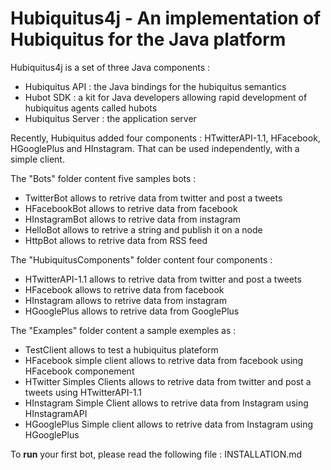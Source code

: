 # Hubiquitus4j - An implementation of Hubiquitus for the Java platform

Hubiquitus4j is a set of three Java components :

* Hubiquitus API : the Java bindings for the hubiquitus semantics
* Hubot SDK : a kit for Java developers allowing rapid development of hubiquitus agents called hubots
* Hubiquitus Server : the application server

Recently, Hubiquitus added four components : HTwitterAPI-1.1, HFacebook, HGooglePlus and HInstagram. That can be used independently, with a simple client.

The "Bots" folder content five samples bots :

* TwitterBot allows to retrive data from twitter and post a tweets
* HFacebookBot allows to retrive data from facebook
* HInstagramBot allows to retrive data from instagram 
* HelloBot allows to retrive a string and publish it on a node
* HttpBot allows to retrive data from RSS feed


The "HubiquitusComponents" folder content four components :

* HTwitterAPI-1.1 allows to retrive data from twitter and post a tweets 
* HFacebook allows to retrive data from facebook 
* HInstagram allows to retrive data from instagram 
* HGooglePlus allows to retrive data from GooglePlus


The "Examples" folder content a sample exemples as :

* TestClient allows to test a hubiquitus plateform
* HFacebook simple client allows to retrive data from facebook using HFacebook componement
* HTwitter Simples Clients allows to retrive data from twitter and post a tweets using HTwitterAPI-1.1
* HInstagram Simple Client allows to retrive data from Instagram using HInstagramAPI
* HGooglePlus Simple client allows to retrive data from Instagram using HGooglePlus


To **run** your first bot, please read the following file : INSTALLATION.md
